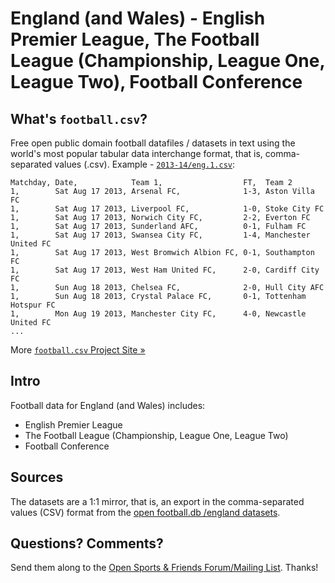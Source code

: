 # England (and Wales) - English Premier League, The Football League (Championship, League One, League Two), Football Conference

## What's `football.csv`?

Free open public domain football datafiles / datasets in text using
the world's most popular tabular data interchange format, that is, comma-separated values (.csv).
Example - [`2013-14/eng.1.csv`](2010s/2013-14/eng.1.csv):

```
Matchday, Date,            Team 1,                  FT,  Team 2
1,        Sat Aug 17 2013, Arsenal FC,              1-3, Aston Villa FC
1,        Sat Aug 17 2013, Liverpool FC,            1-0, Stoke City FC
1,        Sat Aug 17 2013, Norwich City FC,         2-2, Everton FC
1,        Sat Aug 17 2013, Sunderland AFC,          0-1, Fulham FC
1,        Sat Aug 17 2013, Swansea City FC,         1-4, Manchester United FC
1,        Sat Aug 17 2013, West Bromwich Albion FC, 0-1, Southampton FC
1,        Sat Aug 17 2013, West Ham United FC,      2-0, Cardiff City FC
1,        Sun Aug 18 2013, Chelsea FC,              2-0, Hull City AFC
1,        Sun Aug 18 2013, Crystal Palace FC,       0-1, Tottenham Hotspur FC
1,        Mon Aug 19 2013, Manchester City FC,      4-0, Newcastle United FC
...
```

More [`football.csv` Project Site »](http://footballcsv.github.io)


## Intro

Football data for England (and Wales) includes:

- English Premier League
- The Football League (Championship, League One, League Two)
- Football Conference


## Sources

The datasets are a 1:1 mirror, that is, an export in the comma-separated values (CSV) format from the [open football.db /england datasets](https://github.com/openfootball/england).



## Questions? Comments?

Send them along to the
[Open Sports & Friends Forum/Mailing List](http://groups.google.com/group/opensport).
Thanks!
